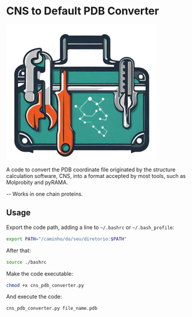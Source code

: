 # CNS to Default PDB Converter
![Logo da Minha Aplicação](https://github.com/bposantos/CNS-to-Default-PDB-Converter/blob/873933b5cf614fc3c5fcb0b86af4db92256bf56d/logo_cns_pdb.png)

A code to convert the PDB coordinate file originated by the structure calculation software, CNS, into a format accepted by most tools, such as Molprobity and pyRAMA.

-- Works in one chain proteins.

## Usage
Export the code path, adding a line to `~/.bashrc` or `~/.bash_profile`:
```bash
export PATH="/caminho/do/seu/diretorio:$PATH"
```
After that:
```bash
source ./bashrc
```
Make the code executable:
```bash
chmod +x cns_pdb_converter.py
```
And execute the code:
```python
cns_pdb_converter.py file_name.pdb
```
